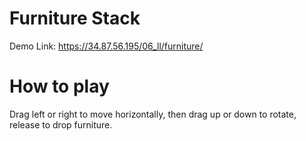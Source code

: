 # Furniture Stack
Demo Link: https://34.87.56.195/06_ll/furniture/

# How to play
Drag left or right to move horizontally, then drag up or down to rotate, release to drop furniture.
